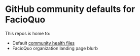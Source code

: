 # GitHub community defaults for FacioQuo

This repos is home to:

- Default [community health files](https://docs.github.com/en/communities/setting-up-your-project-for-healthy-contributions/creating-a-default-community-health-file)
- FacioQuo organization landing page blurb

